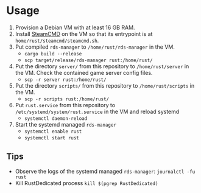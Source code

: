 # Usage

1. Provision a Debian VM with at least 16 GB RAM.
2. Install [SteamCMD](https://developer.valvesoftware.com/wiki/SteamCMD#Manually)
   on the VM so that its entrypoint is at `home/rust/steamcmd/steamcmd.sh`.
3. Put compiled `rds-manager` to `/home/rust/rds-manager` in the VM.
   - `cargo build --release`
   - `scp target/release/rds-manager rust:/home/rust/`
4. Put the directory `server/` from this repository to `/home/rust/server` in
   the VM. Check the contained game server config files.
   - `scp -r server rust:/home/rust/`
5. Put the directory `scripts/` from this repository to `/home/rust/scripts` in
   the VM.
   - `scp -r scripts rust:/home/rust/`
6. Put `rust.service` from this repository to `/etc/systemd/system/rust.service`
   in the VM and reload systemd
   - `systemctl daemon-reload`
7. Start the systemd managed `rds-manager`
   - `systemctl enable rust`
   - `systemctl start rust`

## Tips

- Observe the logs of the systemd managed `rds-manager`: `journalctl -fu rust`
- Kill RustDedicated process `kill $(pgrep RustDedicated)`

